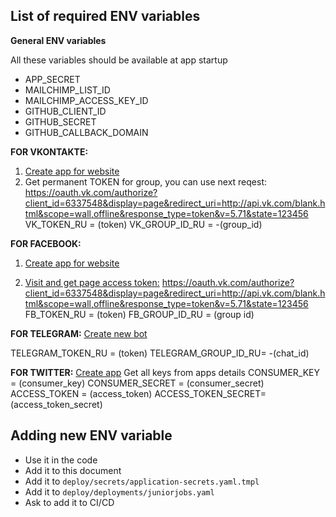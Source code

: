 ## List of required ENV variables

**General ENV variables**

All these variables should be available at app startup

* APP_SECRET
* MAILCHIMP_LIST_ID
* MAILCHIMP_ACCESS_KEY_ID
* GITHUB_CLIENT_ID
* GITHUB_SECRET
* GITHUB_CALLBACK_DOMAIN

**FOR VKONTAKTE:**
1. [Create app for website](https://vk.com/apps?act=manage "Create app")
2. Get permanent TOKEN for group, you can use next reqest:
https://oauth.vk.com/authorize?client_id=6337548&display=page&redirect_uri=http://api.vk.com/blank.html&scope=wall,offline&response_type=token&v=5.71&state=123456
VK_TOKEN_RU =  (token)
VK_GROUP_ID_RU = -(group_id)

**FOR FACEBOOK:**

1. [Create app for website](https://developers.facebook.com/apps/ "Create app")

2. [Visit and get page access token:](https://developers.facebook.com/tools/explorer/ "Graph API Explorer")
https://oauth.vk.com/authorize?client_id=6337548&display=page&redirect_uri=http://api.vk.com/blank.html&scope=wall,offline&response_type=token&v=5.71&state=123456
FB_TOKEN_RU = (token)
FB_GROUP_ID_RU = (group id)

**FOR TELEGRAM:**
 [Create new bot](https://telegram.me/botfather "Bot father")

TELEGRAM_TOKEN_RU =  (token)
TELEGRAM_GROUP_ID_RU= -(chat_id)

**FOR TWITTER:**
[Create app](https://apps.twitter.com/ "New app")
Get all keys from apps details
CONSUMER_KEY = (consumer_key)
CONSUMER_SECRET = (consumer_secret)
ACCESS_TOKEN = (access_token)
 ACCESS_TOKEN_SECRET= (access_token_secret)

## Adding new ENV variable

* Use it in the code
* Add it to this document
* Add it to `deploy/secrets/application-secrets.yaml.tmpl`
* Add it to `deploy/deployments/juniorjobs.yaml`
* Ask to add it to CI/CD

